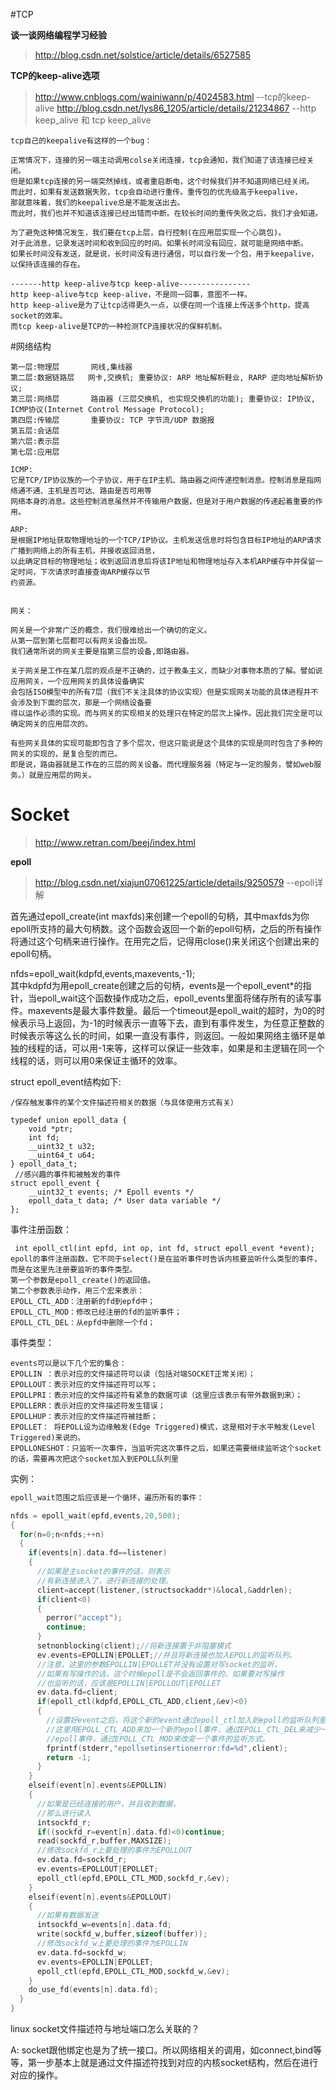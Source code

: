 #TCP

**谈一谈网络编程学习经验**  
> http://blog.csdn.net/solstice/article/details/6527585   

**TCP的keep-alive选项** 
> http://www.cnblogs.com/wainiwann/p/4024583.html   --tcp的keep-alive
> http://blog.csdn.net/lys86_1205/article/details/21234867  --http keep_alive 和 tcp keep_alive  

```
tcp自己的keepalive有这样的一个bug：

正常情况下，连接的另一端主动调用colse关闭连接，tcp会通知，我们知道了该连接已经关闭。
但是如果tcp连接的另一端突然掉线，或者重启断电，这个时候我们并不知道网络已经关闭。
而此时，如果有发送数据失败，tcp会自动进行重传。重传包的优先级高于keepalive，
那就意味着，我们的keepalive总是不能发送出去。
而此时，我们也并不知道该连接已经出错而中断。在较长时间的重传失败之后，我们才会知道。

为了避免这种情况发生，我们要在tcp上层，自行控制(在应用层实现一个心跳包)。
对于此消息，记录发送时间和收到回应的时间。如果长时间没有回应，就可能是网络中断。
如果长时间没有发送，就是说，长时间没有进行通信，可以自行发一个包，用于keepalive，以保持该连接的存在。

-------http keep-alive与tcp keep-alive----------------
http keep-alive与tcp keep-alive，不是同一回事，意图不一样。
http keep-alive是为了让tcp活得更久一点，以便在同一个连接上传送多个http，提高socket的效率。
而tcp keep-alive是TCP的一种检测TCP连接状况的保鲜机制。
```

#网络结构  
```
第一层:物理层       网线,集线器   
第二层:数据链路层   网卡,交换机; 重要协议: ARP 地址解析鞋业, RARP 逆向地址解析协议;  
第三层:网络层       路由器 (三层交换机, 也实现交换机的功能); 重要协议: IP协议, ICMP协议(Internet Control Message Protocol); 
第四层:传输层       重要协议: TCP 字节流/UDP 数据报
第五层:会话层
第六层:表示层 
第七层:应用层

ICMP: 
它是TCP/IP协议族的一个子协议，用于在IP主机、路由器之间传递控制消息。控制消息是指网络通不通、主机是否可达、路由是否可用等
网络本身的消息。这些控制消息虽然并不传输用户数据，但是对于用户数据的传递起着重要的作用。  

ARP:
是根据IP地址获取物理地址的一个TCP/IP协议。主机发送信息时将包含目标IP地址的ARP请求广播到网络上的所有主机，并接收返回消息，
以此确定目标的物理地址；收到返回消息后将该IP地址和物理地址存入本机ARP缓存中并保留一定时间，下次请求时直接查询ARP缓存以节
约资源。


网关： 

网关是一个非常广泛的概念，我们很难给出一个确切的定义。
从第一层到第七层都可以有网关设备出现。
我们通常所说的网关主要是指第三层的设备,即路由器。

关于网关是工作在某几层的观点是不正确的，过于教条主义，而缺少对事物本质的了解。譬如说应用网关，一个应用网关的具体设备确实
会包括ISO模型中的所有7层（我们不关注具体的协议实现）但是实现网关功能的具体进程并不会涉及到下面的层次，那是一个网络设备要
得以运作必须的实现。而与网关的实现相关的处理只在特定的层次上操作。因此我们完全是可以确定网关的应用层次的。

有些网关具体的实现可能即包含了多个层次，但这只能说是这个具体的实现是同时包含了多种的网关的实现的，是复合型的而已。
即是说，路由器就是工作在的三层的网关设备。而代理服务器（特定与一定的服务，譬如web服务。）就是应用层的网关。
```

# Socket 
> http://www.retran.com/beej/index.html  


**epoll**  
> http://blog.csdn.net/xiajun07061225/article/details/9250579  --epoll详解  

首先通过epoll_create(int maxfds)来创建一个epoll的句柄，其中maxfds为你epoll所支持的最大句柄数。这个函数会返回一个新的epoll句柄，之后的所有操作将通过这个句柄来进行操作。在用完之后，记得用close()来关闭这个创建出来的epoll句柄。  

nfds=epoll_wait(kdpfd,events,maxevents,-1);     
其中kdpfd为用epoll_create创建之后的句柄，events是一个epoll_event*的指针，当epoll_wait这个函数操作成功之后，epoll_events里面将储存所有的读写事件。maxevents是最大事件数量。最后一个timeout是epoll_wait的超时，为0的时候表示马上返回，为-1的时候表示一直等下去，直到有事件发生，为任意正整数的时候表示等这么长的时间，如果一直没有事件，则返回。一般如果网络主循环是单独的线程的话，可以用-1来等，这样可以保证一些效率，如果是和主逻辑在同一个线程的话，则可以用0来保证主循环的效率。   

struct epoll_event结构如下: 
```
/保存触发事件的某个文件描述符相关的数据（与具体使用方式有关）  
  
typedef union epoll_data {  
    void *ptr;  
    int fd;  
    __uint32_t u32;  
    __uint64_t u64;  
} epoll_data_t;  
 //感兴趣的事件和被触发的事件  
struct epoll_event {  
    __uint32_t events; /* Epoll events */  
    epoll_data_t data; /* User data variable */  
};  
```

事件注册函数：  
```
 int epoll_ctl(int epfd, int op, int fd, struct epoll_event *event);
epoll的事件注册函数，它不同于select()是在监听事件时告诉内核要监听什么类型的事件，而是在这里先注册要监听的事件类型。
第一个参数是epoll_create()的返回值。
第二个参数表示动作，用三个宏来表示：
EPOLL_CTL_ADD：注册新的fd到epfd中；
EPOLL_CTL_MOD：修改已经注册的fd的监听事件；
EPOLL_CTL_DEL：从epfd中删除一个fd；
```

事件类型： 
```
events可以是以下几个宏的集合：
EPOLLIN ：表示对应的文件描述符可以读（包括对端SOCKET正常关闭）；
EPOLLOUT：表示对应的文件描述符可以写；
EPOLLPRI：表示对应的文件描述符有紧急的数据可读（这里应该表示有带外数据到来）；
EPOLLERR：表示对应的文件描述符发生错误；
EPOLLHUP：表示对应的文件描述符被挂断；
EPOLLET： 将EPOLL设为边缘触发(Edge Triggered)模式，这是相对于水平触发(Level Triggered)来说的。
EPOLLONESHOT：只监听一次事件，当监听完这次事件之后，如果还需要继续监听这个socket的话，需要再次把这个socket加入到EPOLL队列里
```

实例：  
```C++  
epoll_wait范围之后应该是一个循环，遍历所有的事件：  

nfds = epoll_wait(epfd,events,20,500);  
{
  for(n=0;n<nfds;++n)
  {
    if(events[n].data.fd==listener)
    {
      //如果是主socket的事件的话，则表示
      //有新连接进入了，进行新连接的处理。
      client=accept(listener,(structsockaddr*)&local,&addrlen);
      if(client<0)
      {
        perror("accept");
        continue;
      }
      setnonblocking(client);//将新连接置于非阻塞模式
      ev.events=EPOLLIN|EPOLLET;//并且将新连接也加入EPOLL的监听队列。
      //注意，这里的参数EPOLLIN|EPOLLET并没有设置对写socket的监听，
      //如果有写操作的话，这个时候epoll是不会返回事件的，如果要对写操作
      //也监听的话，应该是EPOLLIN|EPOLLOUT|EPOLLET
      ev.data.fd=client;
      if(epoll_ctl(kdpfd,EPOLL_CTL_ADD,client,&ev)<0)
      {
        //设置好event之后，将这个新的event通过epoll_ctl加入到epoll的监听队列里面，
        //这里用EPOLL_CTL_ADD来加一个新的epoll事件，通过EPOLL_CTL_DEL来减少一个
        //epoll事件，通过EPOLL_CTL_MOD来改变一个事件的监听方式。
        fprintf(stderr,"epollsetinsertionerror:fd=%d",client);
        return -1;
      }
    }
    elseif(event[n].events&EPOLLIN)
    {
      //如果是已经连接的用户，并且收到数据，
      //那么进行读入
      intsockfd_r;
      if((sockfd_r=event[n].data.fd)<0)continue;
      read(sockfd_r,buffer,MAXSIZE);
      //修改sockfd_r上要处理的事件为EPOLLOUT
      ev.data.fd=sockfd_r;
      ev.events=EPOLLOUT|EPOLLET;
      epoll_ctl(epfd,EPOLL_CTL_MOD,sockfd_r,&ev);
    }
    elseif(event[n].events&EPOLLOUT)
    {
      //如果有数据发送
      intsockfd_w=events[n].data.fd;
      write(sockfd_w,buffer,sizeof(buffer));
      //修改sockfd_w上要处理的事件为EPOLLIN
      ev.data.fd=sockfd_w;
      ev.events=EPOLLIN|EPOLLET;
      epoll_ctl(epfd,EPOLL_CTL_MOD,sockfd_w,&ev);
    }
    do_use_fd(events[n].data.fd);
  }
}
```

linux socket文件描述符与地址端口怎么关联的？  

A: socket跟他绑定也是为了统一接口。所以网络相关的调用，如connect,bind等等，第一步基本上就是通过文件描述符找到对应的内核socket结构，然后在进行对应的操作。  



